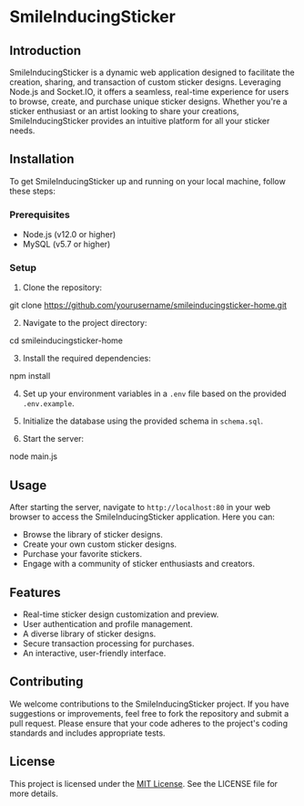 # SmileInducingSticker

## Introduction
SmileInducingSticker is a dynamic web application designed to facilitate the creation, sharing, and transaction of custom sticker designs. Leveraging Node.js and Socket.IO, it offers a seamless, real-time experience for users to browse, create, and purchase unique sticker designs. Whether you're a sticker enthusiast or an artist looking to share your creations, SmileInducingSticker provides an intuitive platform for all your sticker needs.

## Installation
To get SmileInducingSticker up and running on your local machine, follow these steps:

### Prerequisites
- Node.js (v12.0 or higher)
- MySQL (v5.7 or higher)

### Setup
1. Clone the repository:

git clone https://github.com/yourusername/smileinducingsticker-home.git

2. Navigate to the project directory:

cd smileinducingsticker-home

3. Install the required dependencies:

npm install

4. Set up your environment variables in a `.env` file based on the provided `.env.example`.

5. Initialize the database using the provided schema in `schema.sql`.

6. Start the server:

node main.js

## Usage
After starting the server, navigate to `http://localhost:80` in your web browser to access the SmileInducingSticker application. Here you can:

- Browse the library of sticker designs.
- Create your own custom sticker designs.
- Purchase your favorite stickers.
- Engage with a community of sticker enthusiasts and creators.

## Features
- Real-time sticker design customization and preview.
- User authentication and profile management.
- A diverse library of sticker designs.
- Secure transaction processing for purchases.
- An interactive, user-friendly interface.

## Contributing
We welcome contributions to the SmileInducingSticker project. If you have suggestions or improvements, feel free to fork the repository and submit a pull request. Please ensure that your code adheres to the project's coding standards and includes appropriate tests.

## License
This project is licensed under the [MIT License](LICENSE). See the LICENSE file for more details.
